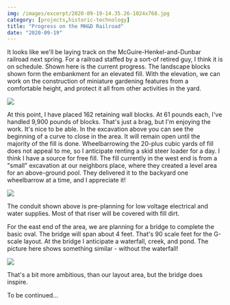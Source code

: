 ```yaml
---
img: /images/excerpt/2020-09-19-14.35.26-1024x768.jpg
category: [projects,historic-technology]
title: "Progress on the MH&D Railroad"
date: "2020-09-19"
---
```


It looks like we'll be laying track on the McGuire-Henkel-and-Dunbar railroad next spring. For a railroad staffed by a sort-of retired guy, I think it is on schedule. Shown here is the current progress. The landscape blocks shown form the embankment for an elevated fill. With the elevation, we can work on the construction of miniature gardening features from a comfortable height, and protect it all from other activities in the yard.

![](/images/2020-09-19-14.35.26-1024x768.jpg)

At this point, I have placed 162 retaining wall blocks. At 61 pounds each, I've handled 9,900 pounds of blocks. That's just a brag, but I'm enjoying the work. It's nice to be able. In the excavation above you can see the beginning of a curve to close in the area. It will remain open until the majority of the fill is done. Wheelbarrowing the 20-plus cubic yards of fill does not appeal to me, so I anticipate renting a skid steer loader for a day. I think I have a source for free fill. The fill currently in the west end is from a "small" excavation at our neighbors place, where they created a level area for an above-ground pool. They delivered it to the backyard one wheelbarrow at a time, and I appreciate it!

![](/images/2020-09-19-14.35.40-1024x768.jpg)

The conduit shown above is pre-planning for low voltage electrical and water supplies. Most of that riser will be covered with fill dirt.

For the east end of the area, we are planning for a bridge to complete the basic oval. The bridge will span about 4 feet. That's 90 scale feet for the G-scale layout. At the bridge I anticipate a waterfall, creek, and pond. The picture here shows something similar - without the waterfall!

![](/images/garden08_9.jpg)

That's a bit more ambitious, than our layout area, but the bridge does inspire.

To be continued...
